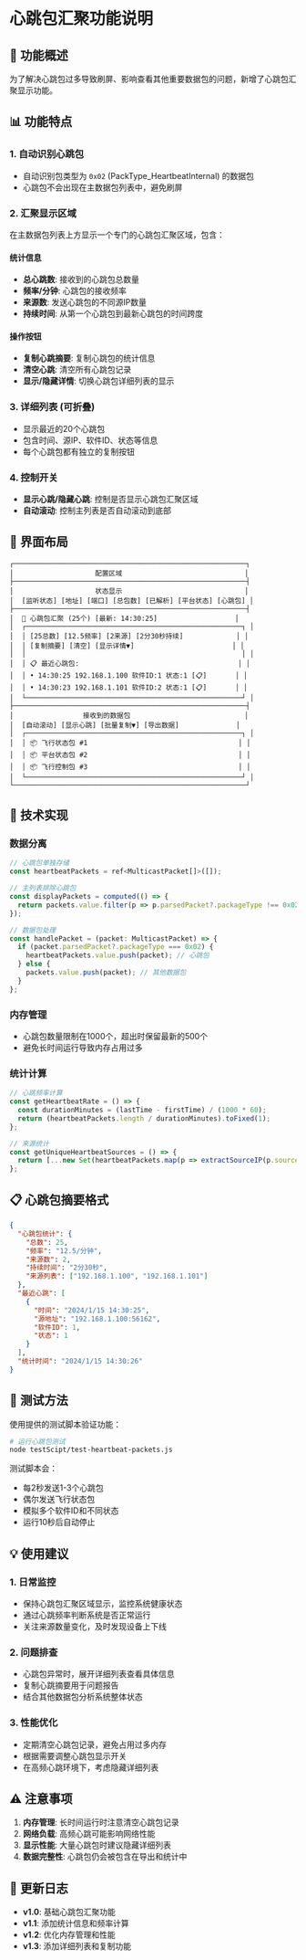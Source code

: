 # 心跳包汇聚功能说明

## 🎯 功能概述

为了解决心跳包过多导致刷屏、影响查看其他重要数据包的问题，新增了心跳包汇聚显示功能。

## 📊 功能特点

### 1. 自动识别心跳包
- 自动识别包类型为 `0x02` (PackType_HeartbeatInternal) 的数据包
- 心跳包不会出现在主数据包列表中，避免刷屏

### 2. 汇聚显示区域
在主数据包列表上方显示一个专门的心跳包汇聚区域，包含：

#### 统计信息
- **总心跳数**: 接收到的心跳包总数量
- **频率/分钟**: 心跳包的接收频率
- **来源数**: 发送心跳包的不同源IP数量
- **持续时间**: 从第一个心跳包到最新心跳包的时间跨度

#### 操作按钮
- **复制心跳摘要**: 复制心跳包的统计信息
- **清空心跳**: 清空所有心跳包记录
- **显示/隐藏详情**: 切换心跳包详细列表的显示

### 3. 详细列表 (可折叠)
- 显示最近的20个心跳包
- 包含时间、源IP、软件ID、状态等信息
- 每个心跳包都有独立的复制按钮

### 4. 控制开关
- **显示心跳/隐藏心跳**: 控制是否显示心跳包汇聚区域
- **自动滚动**: 控制主列表是否自动滚动到底部

## 🎨 界面布局

```
┌─────────────────────────────────────────────────────────┐
│                    配置区域                              │
├─────────────────────────────────────────────────────────┤
│                    状态显示                              │
│  [监听状态] [地址] [端口] [总包数] [已解析] [平台状态] [心跳包] │
├─────────────────────────────────────────────────────────┤
│  💓 心跳包汇聚 (25个) [最新: 14:30:25]                   │
│  ┌─────────────────────────────────────────────────────┐ │
│  │ [25总数] [12.5频率] [2来源] [2分30秒持续]             │ │
│  │ [复制摘要] [清空] [显示详情▼]                        │ │
│  │                                                     │ │
│  │ 📋 最近心跳包:                                       │ │
│  │ • 14:30:25 192.168.1.100 软件ID:1 状态:1 [📋]       │ │
│  │ • 14:30:23 192.168.1.101 软件ID:2 状态:1 [📋]       │ │
│  └─────────────────────────────────────────────────────┘ │
├─────────────────────────────────────────────────────────┤
│                 接收到的数据包                            │
│  [自动滚动] [显示心跳] [批量复制▼] [导出数据]              │
│  ┌─────────────────────────────────────────────────────┐ │
│  │ 📦 飞行状态包 #1                                     │ │
│  │ 📦 平台状态包 #2                                     │ │
│  │ 📦 飞行控制包 #3                                     │ │
│  └─────────────────────────────────────────────────────┘ │
└─────────────────────────────────────────────────────────┘
```

## 🔧 技术实现

### 数据分离
```javascript
// 心跳包单独存储
const heartbeatPackets = ref<MulticastPacket[]>([]);

// 主列表排除心跳包
const displayPackets = computed(() => {
  return packets.value.filter(p => p.parsedPacket?.packageType !== 0x02);
});

// 数据包处理
const handlePacket = (packet: MulticastPacket) => {
  if (packet.parsedPacket?.packageType === 0x02) {
    heartbeatPackets.value.push(packet); // 心跳包
  } else {
    packets.value.push(packet); // 其他数据包
  }
};
```

### 内存管理
- 心跳包数量限制在1000个，超出时保留最新的500个
- 避免长时间运行导致内存占用过多

### 统计计算
```javascript
// 心跳频率计算
const getHeartbeatRate = () => {
  const durationMinutes = (lastTime - firstTime) / (1000 * 60);
  return (heartbeatPackets.length / durationMinutes).toFixed(1);
};

// 来源统计
const getUniqueHeartbeatSources = () => {
  return [...new Set(heartbeatPackets.map(p => extractSourceIP(p.source)))];
};
```

## 📋 心跳包摘要格式

```json
{
  "心跳包统计": {
    "总数": 25,
    "频率": "12.5/分钟",
    "来源数": 2,
    "持续时间": "2分30秒",
    "来源列表": ["192.168.1.100", "192.168.1.101"]
  },
  "最近心跳": [
    {
      "时间": "2024/1/15 14:30:25",
      "源地址": "192.168.1.100:56162",
      "软件ID": 1,
      "状态": 1
    }
  ],
  "统计时间": "2024/1/15 14:30:26"
}
```

## 🧪 测试方法

使用提供的测试脚本验证功能：

```bash
# 运行心跳包测试
node testScipt/test-heartbeat-packets.js
```

测试脚本会：
- 每2秒发送1-3个心跳包
- 偶尔发送飞行状态包
- 模拟多个软件ID和不同状态
- 运行10秒后自动停止

## 💡 使用建议

### 1. 日常监控
- 保持心跳包汇聚区域显示，监控系统健康状态
- 通过心跳频率判断系统是否正常运行
- 关注来源数量变化，及时发现设备上下线

### 2. 问题排查
- 心跳包异常时，展开详细列表查看具体信息
- 复制心跳摘要用于问题报告
- 结合其他数据包分析系统整体状态

### 3. 性能优化
- 定期清空心跳包记录，避免占用过多内存
- 根据需要调整心跳包显示开关
- 在高频心跳环境下，考虑隐藏详细列表

## ⚠️ 注意事项

1. **内存管理**: 长时间运行时注意清空心跳包记录
2. **网络负载**: 高频心跳可能影响网络性能
3. **显示性能**: 大量心跳包时建议隐藏详细列表
4. **数据完整性**: 心跳包仍会被包含在导出和统计中

## 🔄 更新日志

- **v1.0**: 基础心跳包汇聚功能
- **v1.1**: 添加统计信息和频率计算
- **v1.2**: 优化内存管理和性能
- **v1.3**: 添加详细列表和复制功能